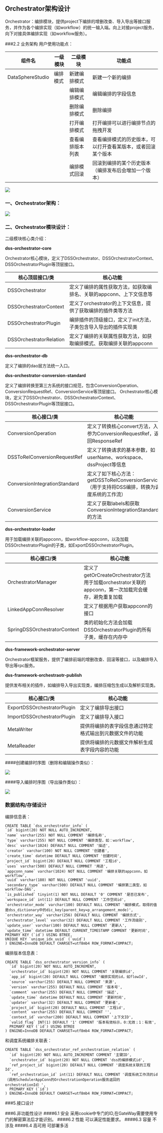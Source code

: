 Orchestrator架构设计
-------------------------
Orchestrator：编排模块，提供project下编排的增删改查、导入导出等接口服务，并作为各个编排实现（如workflow）的统一输入端。向上对接project服务，向下对接具体编排实现（如workflow服务）。

###2.2 业务架构
用户使用功能点：


| 组件名            |   一级模块            | 二级模块          |  功能点         |
|---------------------|------------------|-----------------|-----------------|
| DataSphereStudio    | 编排模式            |  新建编排模式        |  新建一个新的编排             |
|                     |                   |   编辑编排模式        |    编辑编排的字段信息           |
|                     |                   |   删除编排模式        |   删除编排                    |
|                     |                   |   打开编排模式        | 打开编排可以进行编排节点的拖拽开发    |
|                     |                   |   查看编排版本列表     | 查看编排模式的历史版本，可以打开查看某版本，或者回滚某个版本   |
|                     |                   |   编排模式回滚        |  回滚到编排的某个历史版本（编排发布后会增加一个版本）   |

![](images/orchestrator_uml.png)

### 一、Orchestrator架构：
![](images/orchestrator_arch.png)

### 二、Orchestrator模块设计：
二级模块核心类介绍：

**dss-orchestrator-core**

Orchestrator核心模块，定义了DSSOrchestrator、DSSOrchestratorContext、DSSOrchestratorPlugin等顶层接口。

| 核心顶层接口/类              | 核心功能                            |
|---------------------------|------------------------------|
| DSSOrchestrator           | 定义了编排的属性获取方法，如获取编排名、关联的appconn、上下文信息等      |
| DSSOrchestratorContext    | 定义了orchestrator的上下文信息，提供了获取编排的插件类等方法         |
| DSSOrchestratorPlugin     | 编排插件的顶级接口，定义了init方法，子类包含导入导出的插件实现类         |
| DSSOrchestratorRelation   | 定义了编排的关联属性获取方法，如获取编排模式、获取编排关联的appconn      |

**dss-orchestrator-db**

定义了编排的dao层方法统一入口。

**dss-orchestrator-conversion-standard**

定义了编排转换至第三方系统的接口规范，包含ConversionOperation、ConversionRequestRef、ConversionService等顶层接口。
Orchestrator核心模块，定义了DSSOrchestrator、DSSOrchestratorContext、DSSOrchestratorPlugin等顶层接口。

| 核心接口/类                 | 核心功能                                 |
|---------------------      |------------------------------------------|
| ConversionOperation       | 定义了转换核心convert方法，入参为ConversionRequestRef，返回ResponseRef    |
| DSSToRelConversionRequestRef   | 定义了转换请求的基本参数，如userName、workspace、dssProject等信息    |
| ConversionIntegrationStandard    | 定义了如下核心方法：getDSSToRelConversionService（用于支持将DSS编排，转换为调度系统的工作流）  |
| ConversionService         | 定义了获取labels和获取ConversionIntegrationStandard的方法            |


**dss-orchestrator-loader**

用于加载编排关联的appconn，如workflow-appconn，以及加载DSSOrchestratorPlugin的子类，如ExportDSSOrchestratorPlugin。

| 核心接口/类               | 核心功能                                 |
|---------------------      |---------------------------------------------|
| OrchestratorManager       | 定义了getOrCreateOrchestrator方法用于加载orchestrator关联的appconn，第一次加载完会缓存，避免重复加载 |
| LinkedAppConnResolver   | 定义了根据用户获取appconn的接口 |
| SpringDSSOrchestratorContext    | 类的初始化方法会加载DSSOrchestratorPlugin的所有子类，缓存在内存中 |

**dss-framework-orchestrator-server**

Orchestrator框架服务，提供了编排前端的增删改查、回滚等接口，以及编排导入导出等rpc服务。

**dss-framework-orchestraotr-publish**

提供发布相关的插件，如编排导入导出实现类，编排压缩包生成以及解析实现类。

| 核心接口/类               | 核心功能                                 |
|---------------------      |---------------------------------------------|
| ExportDSSOrchestratorPlugin       | 定义了编排导出接口 |
| ImportDSSOrchestratorPlugin       | 定义了编排导入接口 |
| MetaWriter            | 提供将编排的表字段信息通过特定格式输出到元数据文件的功能|
| MetaReader            | 提供将编排的元数据文件解析生成表字段内容的功能|

####创建编排时序图（删除和编辑操作类似）：

![](images/创建编排时序图.png)

####导入编排时序图（导出操作类似）：

![](images/导入编排时序图.png)

### 数据结构/存储设计
编排信息表：
```roomsql
CREATE TABLE `dss_orchestrator_info` (
`id` bigint(20) NOT NULL AUTO_INCREMENT,
`name` varchar(255) NOT NULL COMMENT '编排名称',
`type` varchar(255) NOT NULL COMMENT '编排类型，如：workflow',
`desc` varchar(1024) DEFAULT NULL COMMENT '描述',
`creator` varchar(100) NOT NULL COMMENT '创建者',
`create_time` datetime DEFAULT NULL COMMENT '创建时间',
`project_id` bigint(20) DEFAULT NULL COMMENT '工程id',
`uses` varchar(500) DEFAULT NULL COMMNET '用途',
`appconn_name` varchar(1024) NOT NULL COMMENT '编排关联的appconn，如workflow',
`uuid` varchar(180) NOT NULL COMMENT 'uuid',
`secondary_type` varchar(500) DEFAULT NULL COMMENT '编排第二类型，如workflow-DAG',
`is_published` tinyint(1) NOT NULL DEFAULT '0' COMMENT '是否已发布',
`workspace_id` int(11) DEFAULT NULL COMMENT '工作空间id',
`orchestrator_mode` varchar(100) DEFAULT NULL COMMENT '编排模式，取得的值是dss_dictionary中的dic_key(parent_key=p_arrangement_mode)',
`orchestrator_way` varchar(256) DEFAULT NULL COMMENT '编排方式',
`orchestrator_level` varchar(32) DEFAULT NULL COMMENT '工作流级别',
`update_user` varchar(100) DEFAULT NULL COMMENT '更新人',
`update_time` datetime DEFAULT CURRENT_TIMESTAMP COMMENT '更新时间',
PRIMARY KEY (`id`) USING BTREE,
UNIQUE KEY `unique_idx_uuid` (`uuid`)
) ENGINE=InnoDB DEFAULT CHARSET=utf8mb4 ROW_FORMAT=COMPACT;
```

编排版本信息表：
```roomsql
CREATE TABLE `dss_orchestrator_version_info` (
  `id` bigint(20) NOT NULL AUTO_INCREMENT,
  `orchestrator_id` bigint(20) NOT NULL COMMENT '关联编排id',
  `app_id` bigint(20) DEFAULT NULL COMMENT '编排实现的id，如flowId',
  `source` varchar(255) DEFAULT NULL COMMENT '来源',
  `version` varchar(255) DEFAULT NULL COMMENT '版本号',
  `comment` varchar(255) DEFAULT NULL COMMENT '描述',
  `update_time` datetime DEFAULT NULL COMMENT '更新时间',
  `updater` varchar(32) DEFAULT NULL COMMENT '更新者',
  `project_id` bigint(20) DEFAULT NULL COMMENT '工程id',
  `content` varchar(255) DEFAULT NULL COMMENT '',
  `context_id` varchar(200) DEFAULT NULL COMMENT '上下文ID',
  `valid_flag` INT(1) DEFAULT '1' COMMENT '版本有效标示，0:无效；1：有效',
  PRIMARY KEY (`id`) USING BTREE
) ENGINE=InnoDB DEFAULT CHARSET=utf8mb4 ROW_FORMAT=COMPACT;
```

和调度系统编排关联表：
```roomsql
CREATE TABLE `dss_orchestrator_ref_orchestration_relation` (
  `id` bigint(20) NOT NULL AUTO_INCREMENT COMMENT '主键ID',
  `orchestrator_id` bigint(20) NOT NULL COMMENT 'dss的编排模式id',
  `ref_project_id` bigint(20) DEFAULT NULL COMMENT '调度系统关联的工程Id',
  `ref_orchestration_id` int(11) DEFAULT NULL COMMENT '调度系统工作流的id（调用SchedulerAppConn的OrchestrationOperation服务返回的orchestrationId）',
  PRIMARY KEY (`id`)
) ENGINE=InnoDB DEFAULT CHARSET=utf8mb4 ROW_FORMAT=COMPACT;
```

###5.接口设计


###6.非功能性设计
####6.1 安全
采用cookie中专门的ID,在GateWay需要使用专门的解密算法后才能识别。
####6.2 性能
可以满足性能要求。
####6.3 容量
不涉及
####6.4 高可用
可部署多活
 